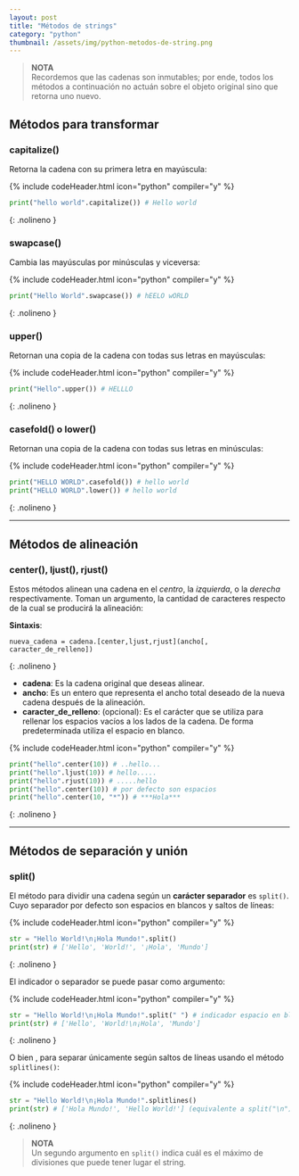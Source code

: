 ```yaml
---
layout: post
title: "Métodos de strings"
category: "python"
thumbnail: /assets/img/python-metodos-de-string.png
---
```


> **NOTA**<br>Recordemos que las cadenas son inmutables; por ende, todos los métodos a continuación no actuán sobre el objeto original sino que retorna uno nuevo.

## Métodos para transformar

### capitalize()

Retorna la cadena con su primera letra en mayúscula:

{% include codeHeader.html icon="python" compiler="y" %}
```py
print("hello world".capitalize()) # Hello world
```
{: .nolineno }

### swapcase()

Cambia las mayúsculas por minúsculas y viceversa:

{% include codeHeader.html icon="python" compiler="y" %}
```py
print("Hello World".swapcase()) # hEELO wORLD
```
{: .nolineno }


### upper()

Retornan una copia de la cadena con todas sus letras en mayúsculas:

{% include codeHeader.html icon="python" compiler="y" %}
```py
print("Hello".upper()) # HELLLO
```
{: .nolineno }


### casefold() o lower()

Retornan una copia de la cadena con todas sus letras en minúsculas:

{% include codeHeader.html icon="python" compiler="y" %}
```py
print("HELLO WORLD".casefold()) # hello world
print("HELLO WORLD".lower()) # hello world
```
{: .nolineno }

---

## Métodos de alineación

### center(), ljust(), rjust()

Estos métodos alinean una cadena en el *centro*, la *izquierda*, o la *derecha* respectivamente. Toman un argumento, la cantidad de caracteres respecto de la cual se producirá la alineación:

**Sintaxis**:

```
nueva_cadena = cadena.[center,ljust,rjust](ancho[, caracter_de_relleno])
```
{: .nolineno }

- **cadena**: Es la cadena original que deseas alinear.
- **ancho**: Es un entero que representa el ancho total deseado de la nueva cadena después de la alineación.
- **caracter_de_relleno**: (opcional): Es el carácter que se utiliza para rellenar los espacios vacíos a los lados de la cadena. De forma predeterminada utiliza el espacio en blanco.

{% include codeHeader.html icon="python" compiler="y" %}
```py
print("hello".center(10)) # ..hello...
print("hello".ljust(10)) # hello.....
print("hello".rjust(10)) # .....hello
print("hello".center(10)) # por defecto son espacios
print("hello".center(10, "*")) # ***Hola***
```
{: .nolineno }

---

## Métodos de separación y unión

### split()

El método para dividir una cadena según un **carácter separador** es `split()`. Cuyo separador por defecto son espacios en blancos y saltos de líneas:

{% include codeHeader.html icon="python" compiler="y" %}
```py
str = "Hello World!\n¡Hola Mundo!".split()
print(str) # ['Hello', 'World!', '¡Hola', 'Mundo']
```
{: .nolineno }

El indicador o separador se puede pasar como argumento:

{% include codeHeader.html icon="python" compiler="y" %}
```py
str = "Hello World!\n¡Hola Mundo!".split(" ") # indicador espacio en blanco
print(str) # ['Hello', 'World!\n¡Hola', 'Mundo']
```
{: .nolineno }


O bien , para separar únicamente según saltos de líneas usando el método `splitlines()`:

{% include codeHeader.html icon="python" compiler="y" %}
```py
str = "Hello World!\n¡Hola Mundo!".splitlines()
print(str) # ['Hola Mundo!', 'Hello World!'] (equivalente a split("\n"))
```
{: .nolineno }


> **NOTA** <br>Un segundo argumento en `split()` indica cuál es el máximo de divisiones que puede tener lugar el string.
